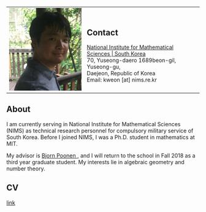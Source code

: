 <table border="0px" cellspacing="0px" cellpadding="0px">
    <td>
        <img src="pics/Pic_01.jpg?raw=true" width="280px" />
    </td>
    <td>
        <h2>Contact</h2>
        <a href="https://www.nims.re.kr/eng/">
            National Institute for Mathematical Sciences | South Korea</a><br/>
        70, Yuseong-daero 1689beon-gil, Yuseong-gu,<br/>
        Daejeon, Republic of Korea<br/>
Email: kweon [at] nims.re.kr
    </td>
</table>

## About
I am currently serving in National Institute for Mathematical Sciences (NIMS) as technical research personnel for compulsory military service of South Korea. Before I joined NIMS, I was a Ph.D. student in mathematics at MIT.

My advisor is 
<a href="http://www-math.mit.edu/~poonen/">
    Bjorn Poonen
</a>
, and I will return to the school in Fall 2018 as a third year graduate student. My interests lie in algebraic geometry and number theory.

## CV
[link](https://github.com/kweon7182/kweon7182.github.io/raw/master/files/CV.pdf)
